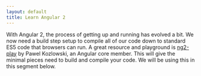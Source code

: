 ```yaml
---
layout: default
title: Learn Angular 2
---
```


With Angular 2, the process of getting up and running has evolved a bit. We now need a build step setup to compile all of our code down to standard ES5 code that browsers can run. A great resource and playground is [ng2-play](https://github.com/pkozlowski-opensource/ng2-play) by Pawel Kozlowski, an Angular core member. This will give the minimal pieces need to build and compile your code. We will be using this in this segment below.


